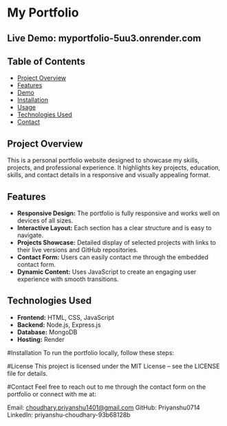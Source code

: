 #  My Portfolio

## Live Demo: myportfolio-5uu3.onrender.com

## Table of Contents

- [Project Overview](#Project-Overview)
- [Features](#features)
- [Demo](#demo)
- [Installation](#installation)
- [Usage](#usage)
- [Technologies Used](#technologies-used)
- [Contact](#contact)

## Project Overview

This is a personal portfolio website designed to showcase my skills, projects, and professional experience. It highlights key projects, education, skills, and contact details in a responsive and visually appealing format.

## Features

- **Responsive Design:** The portfolio is fully responsive and works well on devices of all sizes.
- **Interactive Layout:** Each section has a clear structure and is easy to navigate.
- **Projects Showcase:** Detailed display of selected projects with links to their live versions and GitHub repositories.
- **Contact Form:** Users can easily contact me through the embedded contact form.
- **Dynamic Content:** Uses JavaScript to create an engaging user experience with smooth transitions.
  
## Technologies Used
- **Frontend:** HTML, CSS, JavaScript
- **Backend:** Node.js, Express.js
- **Database:** MongoDB
- **Hosting:** Render

#Installation
To run the portfolio locally, follow these steps:

#License
This project is licensed under the MIT License – see the LICENSE file for details.

#Contact
Feel free to reach out to me through the contact form on the portfolio or connect with me at:

Email: choudhary.priyanshu1401@gmail.com
GitHub: Priyanshu0714
LinkedIn: priyanshu-choudhary-93b68128b
